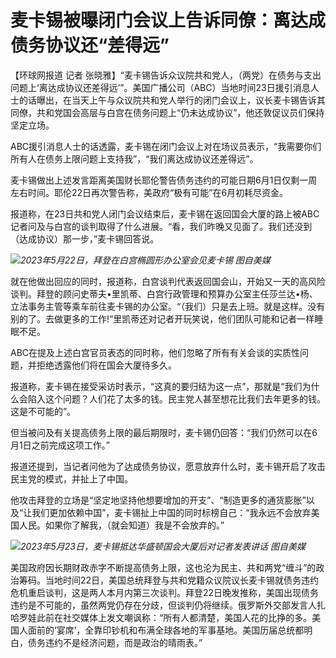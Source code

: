 # 麦卡锡被曝闭门会议上告诉同僚：离达成债务协议还“差得远”

【环球网报道 记者
张晓雅】“麦卡锡告诉众议院共和党人，（两党）在债务与支出问题上‘离达成协议还差得远’”。美国广播公司（ABC）当地时间23日援引消息人士的话曝出，在当天上午与众议院共和党人举行的闭门会议上，议长麦卡锡告诉其同僚，共和党国会高层与白宫在债务问题上“仍未达成协议”，他还敦促议员们保持坚定立场。

ABC援引消息人士的话透露，麦卡锡在闭门会议上对在场议员表示，“我需要你们所有人在债务上限问题上支持我”，“我们离达成协议还差得远”。

麦卡锡做出上述发言距离美国财长耶伦警告债务违约的可能日期6月1日仅剩一周左右时间。耶伦22日再次警告称，美政府“极有可能”在6月初耗尽资金。

报道称，在23日共和党人闭门会议结束后，麦卡锡在返回国会大厦的路上被ABC记者问及与白宫的谈判取得了什么进展。“看，我们昨晚又见面了。我们还没到（达成协议）那一步，”麦卡锡回答说。

![](https://inews.gtimg.com/om_bt/OZxW9s2liJpjPdWs7g0kp0r12r6lMeGED7p7BE6KLa9yQAA/1000)_2023年5月22日，拜登在白宫椭圆形办公室会见麦卡锡
图自美媒_

就在他做出回应的同时，报道称，白宫谈判代表返回国会山，开始又一天的高风险谈判。拜登的顾问史蒂夫•里凯蒂、白宫行政管理和预算办公室主任莎兰达•杨、立法事务主管等乘车前往麦卡锡的办公室。“（我们）只是去上班。就是这样。没有别的了。去做更多的工作!”里凯蒂还对记者开玩笑说，他们团队可能和记者一样睡眠不足。

ABC在提及上述白宫官员表态的同时称，他们忽略了所有有关会谈的实质性问题，并拒绝透露他们将在国会大厦待多久。

报道称，麦卡锡在接受采访时表示，“这真的要归结为这一点”，那就是“我们为什么会陷入这个问题？人们花了太多的钱。民主党人甚至想花比我们去年更多的钱。这是不可能的”。

但当被问及有关提高债务上限的最后期限时，麦卡锡仍回答：“我们仍然可以在6月1日之前完成这项工作。”

报道还提到，当记者问他为了达成债务协议，愿意放弃什么时，麦卡锡开启了攻击民主党的模式，并扯上了中国。

他攻击拜登的立场是“坚定地坚持他想要增加的开支”、“制造更多的通货膨胀”以及“让我们更加依赖中国”，麦卡锡扯上中国的同时标榜自己：“我永远不会放弃美国人民。如果你了解我，（就会知道）我是不会放弃的。”

![](https://inews.gtimg.com/om_bt/OFGaHU8afq84UXILCtPdAcCWzf64zTHnav55V46XLYbH8AA/1000)_2023年5月23日，麦卡锡抵达华盛顿国会大厦后对记者发表讲话
图自美媒_

美国政府因长期财政赤字不断提高债务上限，这也沦为民主、共和两党“缠斗”的政治筹码。当地时间22日，美国总统拜登与共和党籍众议院议长麦卡锡就债务违约危机重启谈判，这是两人本月内第三次谈判。拜登22日晚发推称，美国出现债务违约是不可能的，虽然两党仍存在分歧，但谈判仍将继续。俄罗斯外交部发言人扎哈罗娃此前在社交媒体上发文嘲讽称：“所有人都清楚，美国人花的比挣的多。美国人面前的‘宴席’，全靠印钞机和布满全球各地的军事基地。美国历届总统都明白，债务违约不是经济问题，而是政治的晴雨表。”

